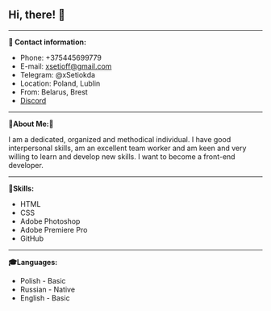 ## Hi, there! 👋

***
**👀 Contact information:** 
- Phone: +375445699779
- E-mail: xsetioff@gmail.com
- Telegram: @xSetiokda
- Location: Poland, Lublin
- From: Belarus, Brest
- [Discord](https://discordapp.com/users/359048025018073098/)

***

**🌟About Me:🐾**

I am a dedicated, organized and methodical individual. I have good interpersonal skills, am an excellent team worker and am keen and very willing to learn and develop new skills. I want to become a front-end developer.

***

**💫Skills:**
- HTML
- CSS 
- Adobe Photoshop
- Adobe Premiere Pro
- GitHub

***

**🎓Languages:**
- Polish - Basic
- Russian - Native 
- English - Basic
